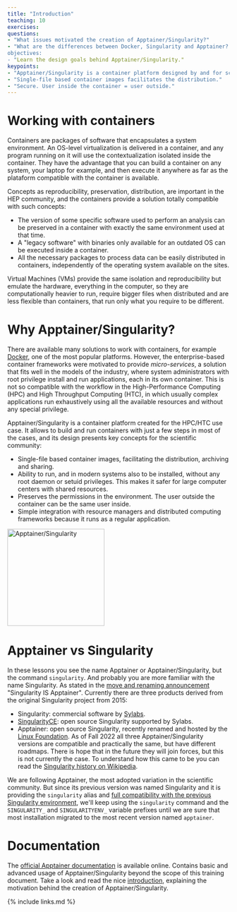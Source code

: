 ```yaml
---
title: "Introduction"
teaching: 10
exercises:
questions:
- "What issues motivated the creation of Apptainer/Singularity?"
- "What are the differences between Docker, Singularity and Apptainer?
objectives:
- "Learn the design goals behind Apptainer/Singularity."
keypoints:
- "Apptainer/Singularity is a container platform designed by and for scientists."
- "Single-file based container images facilitates the distribution."
- "Secure. User inside the container = user outside."
---
```


# Working with containers

Containers are packages of software that encapsulates a system environment. An OS-level virtualization is delivered
in a container, and any program running on it will use the contextualization isolated inside the container. They have
the advantage that you can build a container on any system, your laptop for example, and then execute it anywhere
as far as the plataform compatible with the container is available.

Concepts as reproducibility, preservation, distribution,
are important in the HEP community, and the containers provide a solution totally compatible with such concepts:
* The version of some specific software used to perform an analysis can be preserved in a container with exactly the same
environment used at that time.
* A "legacy software" with binaries only available for an outdated OS can be executed inside a container.
* All the necessary packages to process data can be easily distributed in containers, independently of the operating
system available on the sites.

Virtual Machines (VMs) provide the same isolation and reproducibility but emulate the hardware, everything in the computer,
so they are computationally heavier to run, require bigger files when distributed and are less flexible than containers,
that run only what you require to be different.

# Why Apptainer/Singularity?

There are available many solutions to work with containers, for example [Docker](https://www.docker.com/),
one of the most popular platforms. However, the enterprise-based container frameworks were motivated to provide
_micro-services_, a solution that fits well in the models of the industry, where system administrators with root privilege
install and run applications, each in its own container.
This is not so compatible with the workflow in the High-Performance Computing (HPC) and High Throughput Computing (HTC),
in which usually complex applications run exhaustively using all the available resources and without any special privilege.

Apptainer/Singularity is a container platform created for the HPC/HTC use case. It allows to build and run containers with just
a few steps in most of the cases, and its design presents key concepts for the scientific community:
* Single-file based container images, facilitating the distribution, archiving and sharing.
* Ability to run, and in modern systems also to be installed, without any root daemon or setuid privileges. This makes it safer for large computer centers with shared resources.
* Preserves the permissions in the environment. The user outside the container can be the same user inside.
* Simple integration with resource managers and distributed computing frameworks because it runs as a regular application.


 <a href="https://apptainer.org/docs/user/">
<img src="https://apptainer.org/docs/user/main/_static/logo.png" alt="Apptainer/Singularity" width="220">
</a>

# Apptainer vs Singularity
In these lessons you see the name Apptainer or Apptainer/Singularity, but the command `singularity`.
And probably you are more familiar with the name Singularity.
As stated in the [move and renaming announcement](https://apptainer.org/news/community-announcement-20211130/) "Singularity IS Apptainer".
Currently there are three products derived from the original Singularity project from 2015:
* Singularity: commercial software by [Sylabs](https://sylabs.io/).
* [SingularityCE](https://sylabs.io/2022/06/singularityce-is-singularity/): open source Singularity supported by Sylabs.
* Apptainer: open source Singularity, recently renamed and hosted by the [Linux Foundation](https://www.linuxfoundation.org/).
As of Fall 2022 all three Apptainer/Singularity versions are compatible and practically the same, but have different roadmaps.
There is hope that in the future they will join forces, but this is not currently the case.
To understand how this came to be you can read the [Singularity history on Wikipedia](https://en.wikipedia.org/wiki/Singularity_%28software%29#History).

We are following Apptainer, the most adopted variation in the scientific community.
But since its previous version was named Singularity and it is providing the `singularity` alias and
[full compatibility with the previous Singularity environment](https://apptainer.org/docs/user/main/singularity_compatibility.html),
we'll keep using the `singularity` command and the `SINGULARITY_` and  `SINGULARITYENV_` variable prefixes until
we are sure that most installation migrated to the most recent version named `apptainer`.

# Documentation

The [official Apptainer documentation](https://apptainer.org/docs/) is available online. Contains basic and advanced
usage of Apptainer/Singularity beyond the scope of this training document. Take a look and read the nice
[introduction](https://apptainer.org/docs/user/main/introduction.html), explaining the motivation behind the
creation of Apptainer/Singularity.


{% include links.md %}
